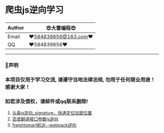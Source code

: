 # 爬虫js逆向学习
### 
|Author|:sunglasses:大雷编程:sunglasses:|
|---|---
|Email|:hearts:584839656@163.com:hearts:|
|QQ|:hearts:584839656:hearts:


****
### :dolphin:声明
### 本项目仅用于学习交流, 请遵守当地法律法规, 勿用于任何商业用途！感谢大家！
### 如若涉及侵权，请邮件或qq联系删除! 

1.  [头条js逆向_signature，快速定位加密位置](https://github.com/vleij/Spider_reverse/tree/main/toutiao)
2. [百度翻译接口参数js逆向](https://github.com/vleij/Spider_reverse/tree/main/baidu_fy)
3. [freightsmart航运--webpack逆向](https://github.com/vleij/Spider_reverse/tree/main/oocl)
